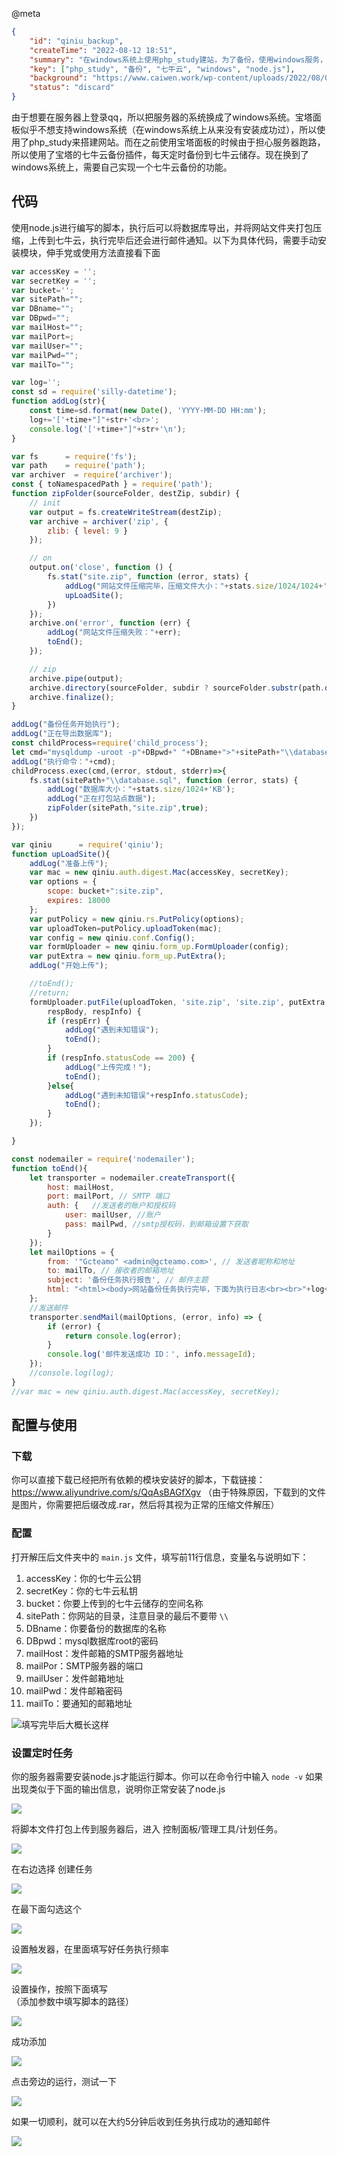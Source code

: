 @meta

```json
{
	"id": "qiniu_backup",
	"createTime": "2022-08-12 18:51",
	"summary": "在windows系统上使用php_study建站，为了备份，使用windows服务，每天执行nodejs脚本将数据备份到七牛云",
	"key": ["php_study", "备份", "七牛云", "windows", "node.js"],
	"background": "https://www.caiwen.work/wp-content/uploads/2022/08/QQ截图20220812184332.png",
	"status": "discard"
}
```

由于想要在服务器上登录qq，所以把服务器的系统换成了windows系统。宝塔面板似乎不想支持windows系统（在windows系统上从来没有安装成功过），所以使用了php_study来搭建网站。而在之前使用宝塔面板的时候由于担心服务器跑路，所以使用了宝塔的七牛云备份插件，每天定时备份到七牛云储存。现在换到了windows系统上，需要自己实现一个七牛云备份的功能。

## 代码

使用node.js进行编写的脚本，执行后可以将数据库导出，并将网站文件夹打包压缩，上传到七牛云，执行完毕后还会进行邮件通知。以下为具体代码，需要手动安装模块，伸手党或使用方法直接看下面

```javascript
var accessKey = '';
var secretKey = '';
var bucket='';
var sitePath="";
var DBname="";
var DBpwd="";
var mailHost="";
var mailPort=;
var mailUser="";
var mailPwd="";
var mailTo="";

var log='';
const sd = require('silly-datetime');
function addLog(str){
    const time=sd.format(new Date(), 'YYYY-MM-DD HH:mm');
    log+='['+time+"]"+str+'<br>';
    console.log('['+time+"]"+str+'\n');
}

var fs      = require('fs');
var path    = require('path');
var archiver  = require('archiver');
const { toNamespacedPath } = require('path');
function zipFolder(sourceFolder, destZip, subdir) {
    // init
    var output = fs.createWriteStream(destZip);
    var archive = archiver('zip', {
        zlib: { level: 9 }
    });

    // on
    output.on('close', function () {
        fs.stat("site.zip", function (error, stats) {
            addLog("网站文件压缩完毕，压缩文件大小："+stats.size/1024/1024+'MB');
            upLoadSite();
        })
    });
    archive.on('error', function (err) {
        addLog("网站文件压缩失败："+err);
        toEnd();
    });

    // zip
    archive.pipe(output);
    archive.directory(sourceFolder, subdir ? sourceFolder.substr(path.dirname(sourceFolder).length + 1) : false);
    archive.finalize();
}

addLog("备份任务开始执行");
addLog("正在导出数据库");
const childProcess=require('child_process');
let cmd="mysqldump -uroot -p"+DBpwd+" "+DBname+">"+sitePath+"\\database.sql";
addLog("执行命令："+cmd);
childProcess.exec(cmd,(error, stdout, stderr)=>{
    fs.stat(sitePath+"\\database.sql", function (error, stats) {
        addLog("数据库大小："+stats.size/1024+'KB');
        addLog("正在打包站点数据");
        zipFolder(sitePath,"site.zip",true);
    })
});

var qiniu      = require('qiniu');
function upLoadSite(){
    addLog("准备上传");
    var mac = new qiniu.auth.digest.Mac(accessKey, secretKey);
    var options = {
        scope: bucket+":site.zip",
        expires: 18000
    };
    var putPolicy = new qiniu.rs.PutPolicy(options);
    var uploadToken=putPolicy.uploadToken(mac);
    var config = new qiniu.conf.Config();
    var formUploader = new qiniu.form_up.FormUploader(config);
    var putExtra = new qiniu.form_up.PutExtra();
    addLog("开始上传");

    //toEnd();
    //return;
    formUploader.putFile(uploadToken, 'site.zip', 'site.zip', putExtra, function (respErr,
        respBody, respInfo) {
        if (respErr) {
            addLog("遇到未知错误");
            toEnd();
        }
        if (respInfo.statusCode == 200) {
            addLog("上传完成！");
            toEnd();
        }else{
            addLog("遇到未知错误"+respInfo.statusCode);
            toEnd();
        }
    });

}

const nodemailer = require('nodemailer');
function toEnd(){
    let transporter = nodemailer.createTransport({
        host: mailHost,
        port: mailPort, // SMTP 端口
        auth: {   //发送者的账户和授权码
            user: mailUser, //账户
            pass: mailPwd, //smtp授权码，到邮箱设置下获取
        }
    });
    let mailOptions = {
        from: '"Gcteamo" <admin@gcteamo.com>', // 发送者昵称和地址
        to: mailTo, // 接收者的邮箱地址
        subject: '备份任务执行报告', // 邮件主题
        html: "<html><body>网站备份任务执行完毕，下面为执行日志<br><br>"+log+"</body></html>"
    };
    //发送邮件
    transporter.sendMail(mailOptions, (error, info) => {
        if (error) {
            return console.log(error);
        }
        console.log('邮件发送成功 ID：', info.messageId);
    });
    //console.log(log);
}
//var mac = new qiniu.auth.digest.Mac(accessKey, secretKey);
```

## 配置与使用

### 下载

你可以直接下载已经把所有依赖的模块安装好的脚本，下载链接：  
https://www.aliyundrive.com/s/QqAsBAGfXgv
（由于特殊原因，下载到的文件是图片，你需要把后缀改成.rar，然后将其视为正常的压缩文件解压）

### 配置

打开解压后文件夹中的 `main.js` 文件，填写前11行信息，变量名与说明如下：

1. accessKey：你的七牛云公钥
2. secretKey：你的七牛云私钥
3. bucket：你要上传到的七牛云储存的空间名称
4. sitePath：你网站的目录，注意目录的最后不要带 `\\`
5. DBname：你要备份的数据库的名称
6. DBpwd：mysql数据库root的密码
7. mailHost：发件邮箱的SMTP服务器地址
8. mailPor：SMTP服务器的端口
9. mailUser：发件邮箱地址
10. mailPwd：发件邮箱密码
11. mailTo：要通知的邮箱地址

![填写完毕后大概长这样](https://www.caiwen.work/wp-content/uploads/2022/08/QQ截图20220812180646.png)

### 设置定时任务

你的服务器需要安装node.js才能运行脚本。你可以在命令行中输入 `node -v` 如果出现类似于下面的输出信息，说明你正常安装了node.js

![](https://www.caiwen.work/wp-content/uploads/2022/08/QQ截图20220812183337.png)

将脚本文件打包上传到服务器后，进入 控制面板/管理工具/计划任务。

![](https://www.caiwen.work/wp-content/uploads/2022/08/QQ截图20220811143225.png)

在右边选择 创建任务

![](https://www.caiwen.work/wp-content/uploads/2022/08/QQ截图20220811143249.png)

在最下面勾选这个

![](https://www.caiwen.work/wp-content/uploads/2022/08/QQ截图20220811143614.png)

设置触发器，在里面填写好任务执行频率

![](https://www.caiwen.work/wp-content/uploads/2022/08/QQ截图20220811143549.png)

设置操作，按照下面填写  
（添加参数中填写脚本的路径）

![](https://www.caiwen.work/wp-content/uploads/2022/08/QQ截图20220811143627.png)

成功添加

![](https://www.caiwen.work/wp-content/uploads/2022/08/QQ截图20220811144222.png)

点击旁边的运行，测试一下

![](https://www.caiwen.work/wp-content/uploads/2022/08/QQ截图20220812184133.png)

如果一切顺利，就可以在大约5分钟后收到任务执行成功的通知邮件

![](https://www.caiwen.work/wp-content/uploads/2022/08/QQ截图20220812184332.png)
